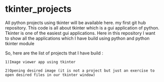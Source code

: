 # tkinter_projects
All python projects using tkinter will be available here.
my first git hub repository.
This code is all about tkinter which is a gui application of python.
Tkinter is one of the easiest gui applications.
Here in this repository I want to show all the applications which I have build using python and python tkinter module

So, here are the list of projects that I have build :

	1)Image viewer app using tkinter

	2)Opening desired image (it is not a project but just an exercise to open desired files in our tkinter window)



